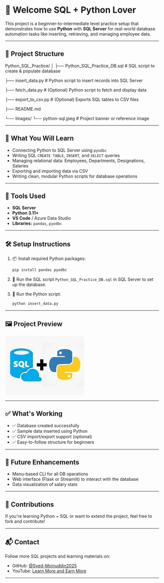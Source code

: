 # 👋 Welcome SQL + Python Lover

This project is a beginner-to-intermediate level practice setup that demonstrates how to use **Python** with **SQL Server** for real-world database automation tasks like inserting, retrieving, and managing employee data.

---

## 📁 Project Structure

Python_SQL_Practice/
│
├── Python_SQL_Practice_DB.sql # SQL script to create & populate database

├── insert_data.py # Python script to insert records into SQL Server

├── fetch_data.py # (Optional) Python script to fetch and display data

├── export_to_csv.py # (Optional) Exports SQL tables to CSV files

├── README.md 

└── Images/
└── python-sql.jpeg # Project banner or reference image

---

## 🧠 What You Will Learn

- Connecting Python to SQL Server using `pyodbc`
- Writing SQL `CREATE TABLE`, `INSERT`, and `SELECT` queries
- Managing relational data: Employees, Departments, Designations, Salaries
- Exporting and importing data via CSV
- Writing clean, modular Python scripts for database operations

---

## 🔗 Tools Used

- **SQL Server**
- **Python 3.11+**
- **VS Code** / Azure Data Studio
- **Libraries:** `pandas`, `pyodbc`

---

## 🛠 Setup Instructions

1. 📦 Install required Python packages:
    ```bash
    pip install pandas pyodbc
    ```

2. 🧱 Run the SQL script `Python_SQL_Practice_DB.sql` in SQL Server to set up the database.

3. 🐍 Run the Python script:
    ```bash
    python insert_data.py
    ```

---

## 🖼 Project Preview

![Python SQL Project](https://github.com/Syed-Moinuddin2025/LearnSQLWithProjects/blob/main/Python_SQL_Automation/Images/python-sql.jpeg)

---

## ✅ What's Working

- ✅ Database created successfully
- ✅ Sample data inserted using Python
- ✅ CSV import/export support (optional)
- ✅ Easy-to-follow structure for beginners

---

## 📌 Future Enhancements

- Menu-based CLI for all DB operations
- Web interface (Flask or Streamlit) to interact with the database
- Data visualization of salary stats

---

## 🤝 Contributions

If you're learning Python + SQL or want to extend the project, feel free to fork and contribute!

---

## 📬 Contact

Follow more SQL projects and learning materials on:

- GitHub: [@Syed-Moinuddin2025](https://github.com/Syed-Moinuddin2025)
- YouTube: [Learn More and Earn More](https://www.youtube.com/@Learn_More-and-Earn_More-Syed)

---

